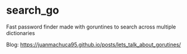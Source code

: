 # search_go
Fast password finder made with goruntines to search across multiple dictionaries

Blog: https://juanmachuca95.github.io/posts/lets_talk_about_gorutines/
